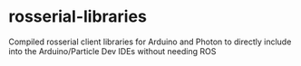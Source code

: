 # rosserial-libraries
Compiled rosserial client libraries for Arduino and Photon to directly include into the Arduino/Particle Dev IDEs without needing ROS
